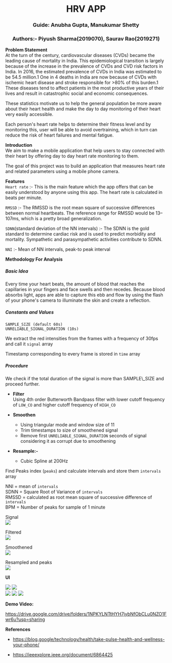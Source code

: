 ﻿
<h1 align = "center">HRV APP</h1>       
<h3 align="center">Guide: Anubha Gupta, Manukumar Shetty</h3>
<h3 align="center">  Authors:- Piyush Sharma(2019070), Saurav Rao(2019271)  </h3>    

**Problem Statement**  
At the turn of the century, cardiovascular diseases (CVDs) became the leading cause of mortality in India. This epidemiological transition is largely because of the increase in the prevalence of CVDs and CVD risk factors in India. In 2016, the estimated prevalence of CVDs in India was estimated to be 54.5 million.1 One in 4 deaths in India are now because of CVDs with ischemic heart disease and stroke responsible for >80% of this burden.1 These diseases tend to affect patients in the most productive years of their lives and result in catastrophic social and economic consequences.

These statistics motivate us to help the general population be more aware about their heart health and make the day to day monitoring of their heart very easily accessible.

Each person's heart rate helps to determine their fitness level and by monitoring this, user will be able to avoid overtraining, which in turn can reduce the risk of heart failures and mental fatigue.



**Introduction**   
We aim to make a mobile application that help users to stay connected with their heart by offering day to day heart rate monitoring to them.

The goal of this project was to build an application that measures heart rate and related parameters using a mobile phone camera.

**Features**    
`Heart rate` :- This is the main feature which the app offers that can be easily understood by anyone using this app. The heart rate is calculated in beats per minute.

`RMSSD` :- The RMSSD is the root mean square of successive differences between normal heartbeats. The reference range for RMSSD would be 13–107ms, which is a pretty broad generalization.

`SDNN`(standard deviation of the NN intervals) :- The SDNN is the gold standard to determine cardiac risk and is used to predict morbidity and mortality. Sympathetic and parasympathetic activities contribute to SDNN.

`NNI` :- Mean of NN intervals, peak-to peak interval

**Methodology For Analysis**    
<h5>Basic Idea</h5>  
Every time your heart beats, the amount of blood that reaches the capillaries in your fingers and face swells and then recedes. Because blood absorbs light, apps are able to capture this ebb and flow by using the flash of your phone's camera to illuminate the skin and create a reflection.

<h5>Constants and Values</h4>

`SAMPLE_SIZE (default 60s)`    
`UNRELIABLE_SIGNAL_DURATION (10s)`

We extract the red intensities from the frames with a frequency of 30fps and call it `signal` array

Timestamp corresponding to every frame is stored in `time` array

<h5>Procedure</h5>
We check if the total duration of the signal is more than SAMPLE\_SIZE and proceed further.

* **Filter**  
  Using 4th order Butterworth Bandpass filter with lower cutoff frequency of `LOW_CO` and higher cutoff frequency of `HIGH_CO`



* **Smoothen**
    * Using triangular mode and window size of 11
    * Trim timestamps to size of smoothened signal
    * Remove first `UNRELIABLE_SIGNAL_DURATION` seconds of signal considering it as corrupt due to smoothening
* **Resample:-**
    * Cubic Spline at 200Hz

Find Peaks index (`peaks`) and calculate intervals and store them `intervals` array

NNI =  mean of `intervals`   
SDNN = Square Root of Variance of `intervals`  
RMSSD =  calculated as root mean square of successive difference of `intervals`  
BPM = Number of peaks for sample of 1 minute

Signal  
![](assets/signal.png)

Filtered  
![](assets/filteredSignal.png)

Smoothened  
![](assets/smoothenedSignal.png)

Resampled and peaks  
![](assets/resampledAndPeaks.png)

**UI**

![](assets/ui1.jpeg)
![](assets/ui2.jpeg)  
![](assets/ui3.jpeg)
![](assets/ui4.jpeg)
![](assets/ui5.jpeg)


**Demo Video:**  

<https://drive.google.com/drive/folders/1NPKYLNTtHYH7jybNfObCLu0NZO1Fwr6u?usp=sharing>

**References**

* <https://blog.google/technology/health/take-pulse-health-and-wellness-your-phone/>

* <https://ieeexplore.ieee.org/document/6864425>
